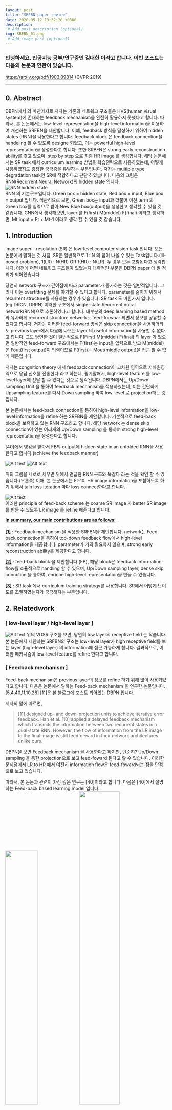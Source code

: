 ```yaml
---
layout: post
title: "SRFBN paper review"
date: 2020-05-12 13:32:20 +0300
description: 
 # Add post description (optional)
img: SRFBN_01.png
 # Add image post (optional)
---
```


### <strong> 안녕하세요. 인공지능 공부/연구중인 김대한 이라고 합니다. 이번 포스트는 다음의 논문과 연관이 있습니다.</strong>
https://arxiv.org/pdf/1903.09814 (CVPR 2019)

<hr>

## 0. Abstract
DBPN에서 와 마찬가지로 저자는 기존의 네트워크 구조들은 HVS(human visual system)에 존재하는 feedback mechanism을 완전히 활용하지 못했다고 합니다. 따라서, 본 논문에서는 low-level representation을 high-level information을 이용하여 개선하는 SRFBN을 제안합니다. 이떄, feedback 방식을 달성하기 위하여 hidden states (RNN)을 사용한다고 합니다. feedback block 은 feedback connection을 handeling 할 수 있도록 designe 되었고, 이는 powerful high-level representation을 생성한다고 합니다. 또한 SRBFN은 strong early reconstruction ability를 갖고 있으며, step by step 으로 최종 HR image 를 생성합니다. 해당 논문에서는 SR task 에서 curriculum learning 방법을 학습전략으로 사용하였는데, 어떻게 사용하였지도 굉장한 궁금증을 유발하는 부분입니다. 저자는 multiple type degradation task인 SR에 적합하다고 판단 하였습니다.
다음의 그림은 RNN(Recurrent Neural Network)의 hidden state 입니다.<br>
![RNN hidden state](/assets/img/SRFBN/SRFBN_02.png)<br>
RNN 의 기본구조입니다. Green box = hidden state, Red box = input, Blue box = output 입니다.
직관적으로 보면, Green box는 input과 더불어 이전 term 의 Green box를 입력으로 받아 New Blue box(output)을 생성한고 생각할 수 있을 것 같습니다. CNN에서 생각해보면, layer 를 F(first) M(middel) F(final) 이라고 생각하면, Mt input = Ft + Mt-1 이라고 생각 할 수 있을 것 같습니다.

## 1. Introduction
image super - resolution (SR) 은 low-level computer vision task 입니다. 모든 논문에서 말하는 것 처럼, SR은 일반적으로 1 : N 의 답이 나올 수 있는 Task입니다.(ill-posed problom), 1(LR) : N(HR) OR 1(HR) : N(LR), 두 경우 모두 포함된다고 생각합니다. 
이전에 어떤 네트워크 구조들이 있었는지 대략적인 부분은 DBPN paper 에 잘 정리가 되어있습니다.

당연히 network 구조가 깊어짐에 따라 parameter가 증가하는 것은 일반적입니다. 그러나 이는 overfitting 문제를 야기할 수 있다고 합니다.
parameter를 줄이기 위해서 recurrent structure를 사용하는 경우가 있습니다. SR task 도 마찬가지 입니다. (eg.DRCN, DRRN) 이러한 구조에서 single-state Recurrent nuiral network(RNN)으로 추론하였다고 합니다. 대부분의 deep learning based method와 유사하게 recurrent structure network도 feed-forwoar 되면서 정보를 공유할 수 있다고 합니다. 저자는 이러한 feed-forward 방식은 skip connection을 사용하더라도 previous layer에서 다음에 나오는 layer 의 useful information을 사용할 수 없다고 합니다. 그도 당연한 것이 일번적으로 F(First) M(middel) F(final) 의 layer 가 있으면 일반적인 feed-forward 구조에서는 F(first)는 input을 입력으로 받고 M(middel)은 Fout(first output)이 입력이므로 F(first)는 Mout(middle output)을 접근 할 수 없기 때문입니다.

저자는 congnition theory 에서 feedback connection이 고차원 영역으로 저차원영역으로 응답 신호를 전송한다.라고 하는데, 쉽게말해서, high-level feature 를 low-level layer에 전달 할 수 있다는 것으로 생각됩니다. DBPN에서는 Up/Down sampling Unit 을 통하여 feedback mechanism을 적용하였는데, 이는 간단하게 Upsampling feature를 다시 Down sampling 하여 low-level 로 projection하는 것입니다.

본 논문에서는 feed-back connection을 통하여 high-level information을 low-level information을 refine 하는 SRFBN을 제안합니다. 기본적으로 feed-back block을 보유하고 있는 RNN 구조라고 합니다. 해당 network 는 dense skip connection이 있는 여러개의 Up/Down sampling 을 통하여 strong high-level representation을 생성한다고 합니다.

[40]에서 영감을 받아서 FB의 output에 hidden state in an unfolded RNN을 사용한다고 합니다 (achieve the feedback manner)

![Alt text](../assets/img/SRFBN/SRFBN_03.png)
![Alt text](../assets/img/SRFBN/SRFBN_04.png)

위의 그림을 세로로 세우면 위에서 언급한 RNN 구조와 똑같다 라는 것을 확인 할 수 있습니다.(오른쪽) 이때, 본 논문에서는 Ft-1이 HR image information을 포함하도록 하기 위해서 tain loss iteration 마다 loss connect한다고 합니다.

![Alt text](../assets/img/SRFBN_01.png)<br>
이러한 principle of feed-back scheme 는 coarse SR image 가 better SR image 를 만들 수 있도록  LR image 를 refine 해준다고 합니다.

**<u>In summary, our main contributions are as follows:</u>**<br><br>
**<u>[1]</u>** : Feedback mechanism 을 적용한 SRFBN을 제안합니다. network는 Feed-back connection을 통하여 top-down feedback flow에서 high-level information을 제공합니다. parameter가 거의 필요하지 않으며, strong early reconstruction ability를 제공한다고 합니다.<br>

**<u>[2]</u>** : feed-back block 을 제안합니다.(FB), 해당 block은 feedback information flow를 효율적으로 
handling 할 수 있으며, Up/Down sampling layer, dense skip connction 을 통하여, enriche high-level representation을 만들 수 있습니다. <br>

**<u>[3]</u>** : SR task 에서 curriculum training strategy를 사용합니다. SR에서 어떻게 난이도를 조절하였는지가 궁금해지는 부분입니다.

## 2. Relatedwork

### [ low-level layer / high-level layer ]
![Alt text](../assets/img/SRFBN/SRFBN_05.png)
위의 VDSR 구조를 보면, 당연히 low layer의 receptive field 는 작습니다. 본 논문에서 제안하는 SRFBN의 구조는 low-level layer가 high receptive field를 보는 layer (high-level layer) 의 information에 접근 가능하게 합니다. 결과적으로, 이러한 메커니즘이 low-level feature를 refine 한다고 합니다.

### [ Feedback mechanism ]
Feed-back mechanism은 previous layer의 정보를 refine 하기 위해 많이 사용되었다고 합니다. 다음은 논문에서 말하는 Feed-back mechanism 을 연구한 논문입니다. [5,4,40,11,10,28] [11]은 본 블로그에 포스트 되어있는 DBPN 입니다.

저자의 말에 따르면, 
<blockquote> [11] designed up- and down-projection units to achieve iterative error feedback. Han et al. [10] applied a delayed feedback mechanism which transmits the information between two recurrent states in a dual-state RNN. However, the flow of information from the LR image to the final image is still feedforward in their network architectures unlike ours. </blockquote>
DBPN을 보면 Feedback mechanism 을 사용한다고 하지만, 단순히? Up/Down sampling 을 통한 projection으로 보고 feed-foward 된다고 할 수 있습니다. 이러한 문제점에서 LR to HR 에서 여전히 information flow은 feed-foward되는 점을 단점으로 보고 있습니다.

따라서, 본 논문과 관련이 가장 깊은 연구는 [40]이라고 합니다. 다음은 [40]에서 설명하는 Feed-back based learning model 입니다.
<img src="../assets/img/SRFBN/SRFBN_06.png" width="45%" height ="45%">
<img src="../assets/img/SRFBN/SRFBN_07.png" width="50%" height ="50%"><br>

저자는 상단우측 그림에 표시된 ConvLSTM을 사용하지만, SRFBN의 module(Feedback block(FB)) 로써 정교하게 설계하겠다고 합니다. 뒤에서 살펴보겠지만, ConvLSTM보다 SR에 적합하다는 것을 실험적으로 증명한다고 합니다.

### [ Curriculum learning ]
<img src="../assets/img/SRFBN/SRFBN_08.png" width="80%" height ="80%"><br>
위의 그림으로 직관적으로 보자면, 학습대상의 난이도를 점점 높여간다는 것이 Curriculum learning의 기초입니다. 그림은 shapre recognition인데, 쉬운 sample 로는 정확한 원, 정사각형을 사용하고, hard 한 샘플로는 직사각형,타원을 사용합니다.
해당 논문에서는 non-convex에서 질좋은 local-minima를 찾기 위한 방법으로 소개 되고 있고, 이는 빠른 converge speed와 안정성의 이점을 가져온다고 볼 수 있을 것 같습니다. 특히, SR은 학습이 불안정한 Task 중에 하나이며, Adam optimizer를 사용하는게 대부분입니다. 이런점에서 curriculum learning이 SR domain에 적합하다고 볼 수 있다고 생각됩니다.

이와 같은 학습전략을 SR Task 에 적용한다고 합니다. Curriculum learning 에서는 쉬운 sample 을 정의하는 방법으로 2가지를 제시한 것으로 알고 있습니다. (1) 노이즈의 개수로 판단. (2) 가우시안 분포의 바운더리에서 margin 거리를 사용하는 것입니다. margin 거리가 가까울 수록 쉽고, margin 거리가 멀수록 어렵다고 합니다.

SR task 에서는 LR -> HR 로 non-linear mapping하는 것인데, HR에 noise가 있다던지 뭔가 LR하고 조금이라도 비슷해지면 당연히 easy sample 이 될 것이라고 생각합니다. 본 논문에서도 easy sample 로 HR(noise)을 사용했다고 합니다.

## 3. FeedBack Network for Image SR
Two requirements are contained in a feedback system : <br>
**<u>(1) iterativeness</u>** <br>
**<u>(2) rerouting the output of the system to correct the input in each loop</u>**
<br>
이러한, iterative cause-and-effect process 는 논문의 principle of feedback scheme 을 achieve 하는데 도움을 준다고 합니다. 논문의 feed-back scheme 를 achieve 하는데 필요한 <u>세 가지 부분</u>이 있는데, 다음과 같습니다.<br>

**<u> (1) tying the loss at each iteration (to force the network to reconstruct an SR image at each iteration and thus allow the hidden state to carry a notion of high-level information) </u>** <br>
**<u> (2) using recurrent structure (to achieve iterative process)</u>**<br>
**<u> (3) providing an LR input at each iteration (to ensure the availability of low-level information, which is needed to be refined) </u>** <br>

여기서 보면, *loss tying, *recurrent structure, *providing LR input 이 눈에 띄는데, 이는 쉽게말해서, 논문에서 제안한 네트워크가 SR task에서 잘 작동할 수 있도록 하기 위해서 필요한 부분을 나열한 것입니다.<br>
(1)loss typing 은 Hidden state를 H라고 하면, Ht-1이 온전히 Ht-1 information을 low-level feature로 전달하려면 그 부분에서 loss를 묶어 weight가 갱신되지 않게 해야 한다. 로 이해 될 수 있을 것같습니다.( 저의 관점에서 보이는 것은 그렇습니다.)<br>
(2)저자는 논문에서 RNN의 직관에 동의하는 것으로 보아 사용하는 것이 당연해 보입니다. 또한, 논문에서 제안하는 feed-back mechansim을 달성하기 위한 방법입니다.<br>
(3) iteration 마다 LR input을 providing 하는데, 이는 LR에 대한 정보를 잃지 않으면서, refine된 것들을 전달하기 위함으로 보여집니다.<br>

### [ Network structure ]

![Alt text](../assets/img/SRFBN/SRFBN_10.png)<br>

앞전에 봤던 그림입니다. 구조를 보시면, t=1 ~ t=T까지 반복할 수 있습니다. 바로 전 확인한 것과 같이 loss tying으로 온전한 hidden state를 전달한다고 합니다. 그냥 간단하게, t=1에서 output을 그대로 t=2로 전달하기 위해서 loss tying 하는 것이라고 생각하시면 될 것 같습니다. 저자는 network를 three part로 나누었습니다.<br>
**<u>(part 01) LRFB</u>** <br>
![Alt text](../assets/img/SRFBN/SRFBN_11.png)<br>

**<u>(part 02) FB</u>** <br>
![Alt text](../assets/img/SRFBN/SRFBN_12.png)<br>

**<u>(part 03) RB</u>** <br>
![Alt text](../assets/img/SRFBN/SRFBN_13.png)<br>
![Alt text](../assets/img/SRFBN/SRFBN_14.png)<br>

수식이 너무나 간단하고 그림과 같이 본다면 직관적으로 보이기 때문에 어려움은 없는 것 같습니다. LR image residual 에서는 bilinear upsample kernel 을 사용했다고 합니다. 이전에 저자가 설명한 대로 LR input의 information을 넘겨주기 위해 residual 을 사용한다고 하였으므로 Deconv를 사용하지 않은 이유가 설명이 되는 것 같습니다.


### [ Feedback block(FB) ]

![Alt text](../assets/img/SRFBN/SRFBN_15.png)<br>

Feedback block(FB) 에는 G projection group sequence 를 포함하며, 사이사이에 dense skip connection 이 포함되어 있습니다. G projection group 에는 Up/Down sampling 이 포함되어 있다고 합니다.<br>

위의 FB에서 이전 출력과 현재 입력은 concat 됩니다. concat 후 Conv(1,m)을 이용하여 이전 출력과 현재 입력을 refine 합니다.
이는 수식적으로 다음과 같고 나머지 수식들도 그림과 함께 보면 이해하기 편할 것 같습니다.<br>
![Alt text](../assets/img/SRFBN/SRFBN_16.png)<br>
![Alt text](../assets/img/SRFBN/SRFBN_17.png)<br>
![Alt text](../assets/img/SRFBN/SRFBN_18.png)<br>
![Alt text](../assets/img/SRFBN/SRFBN_19.png)<br>

결과적으로 output은 바로 위의 그림과 같은데, 논문에서는 feature fusion이라고 표현하고 있습니다. 쉽게 말해서, HR space 는 HR space 끼리, LR space 는 LR space 끼리 연산을 하겠다는 것으로 볼 수 있을 것 같습니다.

### [ Curriculum learning strategy ]

loss 는 다음과 같이 L1 loss 에 curriculum learning을 사용한 것으로 보여집니다.
detail 한 정보는 논문에서 확인하시기 바랍니다.

![Alt text](/assets/img/SRFBN/SRFBN_09.png)<br>

### [ Implementation details ]

실제 implementated code 가 있긴하지만, 직접 해보실 분들은 참고하시면 될 것 같습니다.<br>
(1) activation fuction = PReLU <br>
(2) scale factor 2 : Conv(k,m)  Deconv(k,m) --> k=6 (stride=2, padding=2)<br>
(3) scale factor 3 : Conv(k,m)  Deconv(k,m) --> k=7 (stride=3, padding=2)<br>
(4) scale factor 4 : Conv(k,m)  Deconv(k,m) --> k=8 (stride=4, padding=2)<br>


## 4. Experimental Result

### [ Experiment preveiw ]

training dataset = DIV2K, Flicker2K <br>
benchmark = Set5, Set14, B100, Urban100, Manga109<br>
이전 network와 동등비교 하기 위하여 Y(luminance) channel 에서 만 evaluation 합니다. <br>

Degradation models : BD / DN 에서의 evaluation도 진행합니다.<br>
BD : HR image --> + Gaussian blur(7x7) --> + downsampling<br>
DN : HR image --> + downsampling --> + Gaussian noise(30 level)<br>

input patch size 는 다음과 같습니다. patch size 를 왜 아래와 같이 설정하였는지는 설명이 되어 있지않은데, 아무래도 patch size 또한 hyperparameter 로써 찾은 것으로 생각됩니다.<br>
![Alt text](/assets/img/SRFBN/SRFBN_20.png)<br>

### [ Experimente T,G]

![Alt text](/assets/img/SRFBN/SRFBN_21.png)<br>

위의 실험은 T,G 의 관계성을 파악하기 위해서 하였습니다. 결과적으로 반복횟수(T)와 projection group (G)는 많을 수록 좋다. 가 결론입니다. 그러나, T의 상승에 따른 성능변화가 G의 상승에 따른 성능변화보다 뚜렷한 것으로 보아 반복횟수(T)가 성능에 더 많은 영향을 미치는 것으로 볼 수 있을 것 같습니다.

### [ Experimente Feed-forward/ Feed-back ]

![Alt text](/assets/img/SRFBN/SRFBN_22.png)<br>
![Alt text](/assets/img/SRFBN/SRFBN_23.png)<br>

본 논문에서 제안한 방식에서, loss disconnecting (all iteration except the last one) 하는 것으로 feed-back --> feed-forward 하여 실험하였다고 합니다.<br>
Table 2에 SRFBN-L-FF 가 그에 해당하는 것이고, SRFBN-L은 논문에서 제안한 방식입니다. Table2와 Figure5에서는 four iteration으로 4개의 intermediate output을 생성하고 해당 output의 PSNR을 계산하는 방식으로 실험하였습니다.
결과적으로 모든 layer에서 feed-forward 보다 나은 PSNR값을 보여 줬으며, 여기서 주목할 점은 low-level 로 갈수록 성능 향상폭이 크다는 것입니다. 즉, 논문에서 말하고자 하는 low-level feature를 더 잘 생성한다. 라는 것을 증명하는 부분으로 볼 수 있습니다. 또한, feed-back feature map 에는 feed-forward 보다 negative value 가 많은 것으로 보아 input image의 area를 smooth 하게 하는 효과가 있다고 합니다.

### [ Experimente Curriculum learning ]

![Alt text](/assets/img/SRFBN/SRFBN_24.png)<br>

BD의 경우 Gaussian blurred HR image as (intermediate) ground truth로 주었다고 합니다. 이는 early iteration에 사용하고 latter iteration에는 Original HR image 를 ground thrth 로 주었다고 합니다.<br>
DN의 경우 first two iteration 에는 noisy HR image 를 주었고, last two iteration에는 HR(without noise)을 주었다고 합니다. <br>
실험결과에서 볼 수 있듯이, BI degradation model 을 pretrain으로 한 것이 더 성능이 좋은 것을 확인 하였다고 합니다.
BI degradation을 일반적으로 bicubic 된 LR image로 training된 것을 말하는 것으로 알고 있습니다.

### [ Experimente benchmark ]
![Alt text](/assets/img/SRFBN/SRFBN_25.png)<br>

실험도 굉장히 많고 분석도 잘된 것 같은 논문이라는 개인적인 생각입니다. 면밀히 따져보면 왜??라는 질문이 나올 수 있는 부분이 있을것 같은데, 필요할 때 저도 다시 읽어야겠습니다.
포스팅된 모든 논문 리뷰는 어디까지나 저의 관점에서 보는 부분도 있고, 제 insight가 부족해서 잘못이해한 부분이 있을 수 있는데, 그런부분에서 코멘트 남겨주시면 좋겠습니다.

[SRFBN] : https://github.com/Paper99/SRFBN_CVPR19 "Includes implementation of DBPN"

